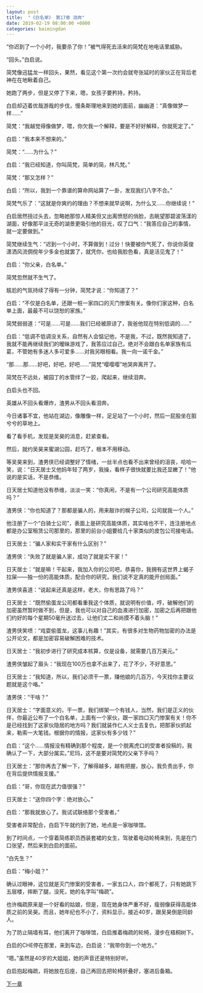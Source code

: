 ```yaml
---
layout: post
title:  "《白名单》 第17章 泪奔"
date: 2019-02-19 08:00:00 +0800
categories: baimingdan
---
```

“你迟到了一个小时，我要杀了你！”被气得死去活来的简梵在地电话里威胁。

“回头。”白启说。

简梵像迅猛龙一样回头，果然，看见这个第一次约会就夸张延时的家伙正在背后老神在在地瞅着自己。

她跑了两步，但是又停了下来，嗯，女孩子要矜持，矜持。

白启却迈着优哉游哉的步伐，慢条斯理地来到她的面前，幽幽道：“真像做梦一样……”

简梵：“我越觉得像做梦，喂，你欠我一个解释，要是不好好解释，你就死定了。”

白启：“我本来不想来的。”

简梵：“……为什么？”

白启：“我已经知道，你叫简梵，简单的简，林凡梵。”

简梵：“那又怎样？”

白启：“所以，我到一个靠谱的算命网站算了一卦，发现我们八字不合。”

简梵气乐了：“这就是你爽约的理由？不想来就早说啊，为什么又……你继续说！”

白启居然扭过头去，忽略她那惊人精美但又出离愤怒的俏脸，去眺望那碧波荡漾的湖面，好像那平淡无奇的湖景更吸引他的目光，叹了口气：“我答应自己的事情，就一定要做到。”

简梵继续生气：“迟到一个小时，不算做到！过分！快要被你气死了，你说你英俊潇洒风流倜傥年少多金也就罢了，就凭你，也给我脸色看，真是活见鬼了！”

白启：“你父亲，白名单。”

简梵忽然就不生气了。

尴尬的气氛持续了得有一分钟，简梵才说：“你知道了？”

白启：“不仅是白名单，还跟一桩一家四口的灭门惨案有关。像你们家这种，白名单上面，最最不可以饶恕的家族。”

简梵弱弱道：“可是……可是……我们已经被原谅了，我爸他现在特别低调的……”

白启：“低调不低调没关系，自然有人会惦记他，不是我，不过，既然我知道了，我就不能再继续我们的暧昧游戏了，我答应过自己，绝对不会跟白名单家族有瓜葛，不管她有多迷人多可爱多……对我另眼相看。我一向一诺千金。”

“那……那……好吧，好吧，好吧……”简梵“嘤嘤嘤”地哭奔离开了。

简梵在不远处，被园丁的水管绊了一跤，爬起来，继续泪奔。

白启头也不回。

英雄从不回头看爆炸，渣男从不回头看泪奔。

今日诸事不宜，他站在湖边，像雕像一样，足足站了一个小时，然后一屁股坐在脏兮兮的草地上。

看了看手机，发现是吴昊的消息，赶紧查看。

然后，就约吴昊来蜜湖公园，赶巧了，根本不用移动。

等吴昊来到，渣男侠已经调整好了情绪，一丝半点也看不出来曾经的沮丧，哈哈一笑，说：“日天居士又他妈年轻了两岁，我操，看样子很快就要比我还显嫩了！”他说的是实话，不是恭维。

日天居士知道他没有恭维，淡淡一笑：“你真闲，不是有一个公司研究高能体质吗？”

渣男侠：“你也知道了？那都是骗人的，用来敲诈的幌子公司，公司就我一个人。”

他注册了一个“白骑士公司”，表面上是研究高能体质，其实啥也不干，连注册地点都是办公室租赁公司那里的，那里的前台小姐要给几十家类似的皮包公司接电话。

日天居士：“骗人家和实干家有什么区别？”

渣男侠：“失败了就是骗人家，成功了就是实干家！”

日天居士：“就是嘛！干起来，我加入你的公司吧，恭喜你，我拥有这世界上蝎子拉屎——独一份的高能体质，配合你的研究，我们说不定真的能开创局面。”

渣男侠喜道：“说起来还真是这样，老大，你有思路了吗？”

日天居士：“既然偷蛋龙公司都看重我这个体质，就说明有价值，哼，破解他们的加密虽然暂时做不到，但是，我也可以对自己的血液进行加密，加密之后再把跟他们约好的每个星期50毫升送过去，让他们丈二和尚摸不着头脑！”

渣男侠笑喷：“戏耍偷蛋龙，这事儿有趣！”其实，有很多对生物药物加密的办法是公开论文，都是加密容易破解困难的技术。

日天居士：“我初步进行了研究成本核算，仅是设备，就需要几百万美元。”

渣男侠皱起了眉头：“我现在100万也拿不出来了，花了不少，不好意思。”

日天居士：“我知道，所以，我们必须干一票，赚他娘的几百万，今天找你主要议题就是这个咯。”

渣男侠：“干啥？”

日天居士：“字面意义的，干一票，我们绑架一个有钱人，当然，我们是正义的伙伴，你最近公布了一个白名单，上面有一个家伙，跟一家四口灭门惨案有关！你不是已经找到了这家伙隐居的地方吗？我们就装作仁人义士去复仇，把那家伙抓起来，勒索一大笔钱。根据你的情报，这家伙有多少钱？”

白启：“这个……情报没有精确到那个程度，是一个脱离虎口的受害者投稿的，我确认了一下，大部分属实。”尼玛，这不是要对简梵的父亲下手吗？

日天居士：“那你再去了解一下，了解得越多，越有把握，放心，我负责出手，你在背后提供情报支援。”

白启：“哥，你现在武力值很强？”

日天居士：“送你四个字：绝对放心。”

白启：“那我就放心了。我试试联络那个受害者。”

受害者非常配合，白启下午就约到了她，地点是一家咖啡馆。

到了时间点，一个穿着简练职员西装套裙的女生，驾驶着电动轮椅来到，先是在门口张望，然后来到白启的面前。

“白先生？”

白启：“梅小姐？”

确认过眼神，这位就是灭门惨案的受害者，一家五口人，四个都死了，只有她跳下五层楼，摔断了腿，没死，她的名字叫“梅疏”。

也许梅疏原来是一个好看的姑娘，但是，现在她身体严重不好，瘦弱像获得高能体质之前的吴昊。而且，她年纪也不小了，资料显示，接近40岁，跟吴昊倒是同龄人。

为了防止隔墙有耳，他们离开了咖啡馆，白启推着梅疏的轮椅，漫步在梧桐树下。

白启的CHE停在那里，来到车边，白启说：“我带你到一个地方。”

“嗯。”虽然是40岁的大姐姐，她的声音还是特别好听。

白启抱起梅疏，将她放在后座，自己再回去把轮椅折叠好，塞进后备箱。

[下一章](/baimingdan/2019/02/20/18.html)
